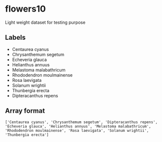 # flowers10
Light weight dataset for testing purpose

##  Labels
- Centaurea cyanus  
- Chrysanthemum segetum  
- Echeveria glauca  
- Helianthus annuus  
- Melastoma malabathricum  
- Rhododendron moulmainense  
- Rosa laevigata  
- Solanum wrightii  
- Thunbergia erecta  
- Dipteracanthus repens

## Array format
```
['Centaurea cyanus', 'Chrysanthemum segetum', 'Dipteracanthus repens', 'Echeveria glauca', 'Helianthus annuus', 'Melastoma malabathricum', 'Rhododendron moulmainense', 'Rosa laevigata', 'Solanum wrightii', 'Thunbergia erecta']
```
